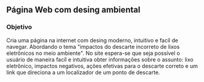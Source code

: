 ## Página Web com desing ambiental
### Objetivo
Cria uma página na internet com desing moderno, intuitivo e facíl de navegar. Abordando o tema "impactos do descarte incorreto de lixos eletrônicos no meio ambiente".
No site espera-se que seja possível o usuário de maneira facíl e intuitiva obter informações sobre o assunto: lixo eletrônico, impactos negativos, ações efetivas para o descarte correto e um link que direciona a um localizador de um ponto de descarte.
